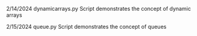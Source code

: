 2/14/2024  dynamicarrays.py    Script demonstrates the concept of dynamic arrays

2/15/2024  queue.py            Script demonstrates the concept of queues 
